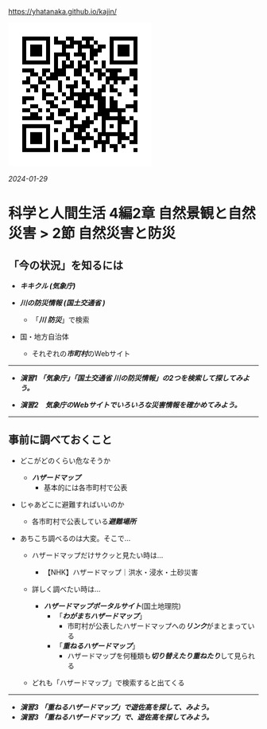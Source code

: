 https://yhatanaka.github.io/kajin/

<img src="QR_343148.png" title="" alt="QR_343148.png" data-align="right">

*2024-01-29*

# 科学と人間生活 4編2章 自然景観と自然災害 > 2節 自然災害と防災



## 「今の状況」を知るには

- ***キキクル (気象庁)***

- ***川の防災情報 (国土交通省 )***
  - 「***川  防災***」で検索
  
- 国・地方自治体
  
  - それぞれの***市町村***のWebサイト

------

- ***演習1 「気象庁」「国土交通省  川の防災情報」の2つを検索して探してみよう。***

- ***演習2　気象庁のWebサイトでいろいろな災害情報を確かめてみよう。***

------



## 事前に調べておくこと

- どこがどのくらい危なそうか
  
  - ***ハザードマップ***
    - 基本的には各市町村で公表
  
- じゃあどこに避難すればいいのか
  
  - 各市町村で公表している***避難場所***

- あちこち調べるのは大変。そこで…
  
  - ハザードマップだけサクッと見たい時は…
    
    - 【NHK】ハザードマップ｜洪水・浸水・土砂災害
  
  - 詳しく調べたい時は…
    - ***ハザードマップポータルサイト***(国土地理院)
      - 「***わがまちハザードマップ***」
        - 市町村が公表したハザードマップへの***リンク***がまとまっている
      - 「***重ねるハザードマップ***」
        - ハザードマップを何種類も***切り替えたり重ねたり***して見られる
    
  - どれも「ハザードマップ」で検索すると出てくる

---

- ***演習3 「重ねるハザードマップ」で遊佐高を探して、みよう。***
- ***演習3 「重ねるハザードマップ」で、遊佐高を探してみよう。***



